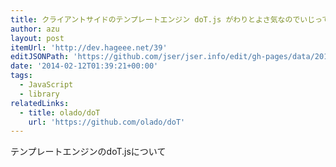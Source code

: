 ```yaml
---
title: クライアントサイドのテンプレートエンジン doT.js がわりとよさ気なのでいじってみる | デブ ハゲ
author: azu
layout: post
itemUrl: 'http://dev.hageee.net/39'
editJSONPath: 'https://github.com/jser/jser.info/edit/gh-pages/data/2014/02/index.json'
date: '2014-02-12T01:39:21+00:00'
tags:
  - JavaScript
  - library
relatedLinks:
  - title: olado/doT
    url: 'https://github.com/olado/doT'
---
```

テンプレートエンジンのdoT.jsについて
